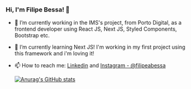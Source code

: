 ### Hi, I'm Filipe Bessa! 👋

- 🔭 I’m currently working in the IMS's project, from Porto Digital, as a frontend developer using React JS, Next JS, Styled Components, Bootstrap etc.

- 🌱 I’m currently learning Next JS! I'm working in my first project using this framework and i'm loving it!

- 📫 How to reach me: [Linkedin](https://www.linkedin.com/in/filipe-gbessa/)    and   [Instagram - @filipeabessa](https://www.instagram.com/filipeabessa/?hl=pt-br)
  
  [![Anurag's GitHub stats](https://github-readme-stats.vercel.app/api?username=Filipegbessaa&show_icons=true&theme=dracula)](https://github.com/Filipegbessaa)

<!--
**Filipegbessaa/Filipegbessaa** is a ✨ _special_ ✨ repository because its `README.md` (this file) appears on your GitHub profile.



